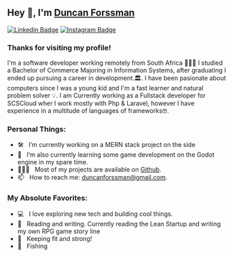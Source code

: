 ## Hey 👋, I'm [Duncan Forssman](https://github.com/theCunningRaven)

[![Linkedin Badge](https://img.shields.io/badge/-LinkedIn-0e76a8?style=flat-square&logo=Linkedin&logoColor=white)](https://linkedin.com/in/duncanforssman)
[![Instagram Badge](https://img.shields.io/badge/-Instagram-e4405f?style=flat-square&logo=Instagram&logoColor=white)](https://instagram.com/duncsforssman/)

### Thanks for visiting my profile! &nbsp; 

I'm a software developer working remotely from South Africa 👨🏻‍💻 I studied a Bachelor of Commerce Majoring in Information Systems, after graduating I ended up pursuing a career in development.🏛. I have been pasionate about computers since I was a young kid and I'm a fast learner and natural problem solver 💡. I am Currently working as a Fullstack developer for SCSCloud wher I work mostly with Php & Laravel, however I have experience in a multitude of languages of frameworks🤓.


### Personal Things:

- 🛠 &nbsp; I’m currently working on a MERN stack project on the side <br />
- 🚀 &nbsp; I’m also currently learning some game development on the Godot engine in my spare time.
- 👨🏻‍💻 &nbsp; Most of my projects are available on [Github](https://github.com/theCunningRaven).
- 📫 &nbsp; How to reach me: duncanforssman@gmail.com.

### My Absolute Favorites:

- 💻 &nbsp; I love exploring new tech and building cool things.
- 📰 &nbsp; Reading and writing. Currently reading the Lean Startup and writing my own RPG game story line
- 💪 &nbsp; Keeping fit and strong!
- 🎣 &nbsp; Fishing

<div align="center">

</div>
